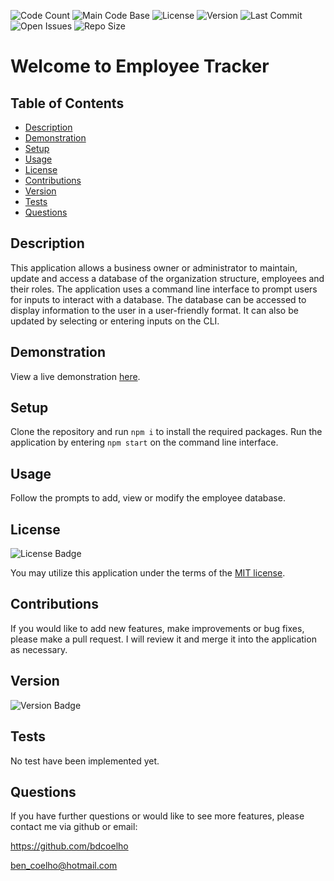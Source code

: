 
  ![Code Count](https://img.shields.io/github/languages/count/bdcoelho/employee-tracker) 
  ![Main Code Base](https://img.shields.io/github/languages/top/bdcoelho/employee-tracker) 
  ![License](https://img.shields.io/badge/license-MIT-blue) 
  ![Version](https://img.shields.io/badge/version-1.0-red) 
  ![Last Commit](https://img.shields.io/github/last-commit/bdcoelho/employee-tracker) 
  ![Open Issues](https://img.shields.io/github/issues-raw/bdcoelho/employee-tracker) 
  ![Repo Size](https://img.shields.io/github/repo-size/bdcoelho/employee-tracker)

  # Welcome to Employee Tracker


  ## Table of Contents

  * [Description](#Description)
  * [Demonstration](#Demonstration)
  * [Setup](#Setup)
  * [Usage](#Usage)
  * [License](#License)
  * [Contributions](#Contributions)
  * [Version](#Version)
  * [Tests](#Tests)
  * [Questions](#Questions)


  ## Description

  This application allows a business owner or administrator to maintain, update and access a database of the organization structure, employees and their roles. The application uses a command line interface to prompt users for inputs to interact with a database. The database can be accessed to display information to the user in a user-friendly format. It can also be updated by selecting or entering inputs on the CLI.


  ## Demonstration

  View a live demonstration [here](https://youtu.be/3BrsxzcDbsk).

  ## Setup

  Clone the repository and run `npm i` to install the required packages. Run the application by entering `npm start` on the command line interface.


  ## Usage

  Follow the prompts to add, view or modify the employee database.


  ## License

  ![License Badge](https://img.shields.io/badge/license-MIT-blue)

  You may utilize this application under the terms of the [MIT license](assets/licences/MIT.txt).

  ## Contributions

  If you would like to add new features, make improvements or bug fixes, please make a pull request. I will review it and merge it into the application as necessary.



  ## Version

  ![Version Badge](https://img.shields.io/badge/version-1.0-red)


  ## Tests

  No test have been implemented yet.

  ## Questions

  If you have further questions or would like to see more features, please contact me via github or email:

  https://github.com/bdcoelho 

  ben_coelho@hotmail.com

  
